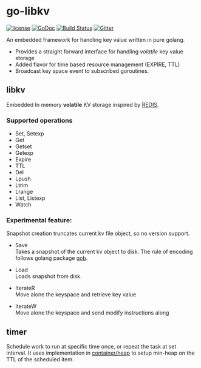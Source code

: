 # go-libkv
[![license](http://img.shields.io/badge/license-MIT-blue.svg)](https://raw.githubusercontent.com/jeffjen/go-libkv/master/LICENSE)
[![GoDoc](https://godoc.org/github.com/jeffjen/go-libkv?status.png)](https://godoc.org/github.com/jeffjen/go-libkv)
[![Build Status](https://travis-ci.org/jeffjen/go-libkv.svg?branch=master)](https://travis-ci.org/jeffjen/go-libkv)
[![Gitter](https://badges.gitter.im/Join%20Chat.svg)](https://gitter.im/jeffjen/go-libkv?utm_source=badge&utm_medium=badge&utm_campaign=pr-badge)

An embedded framework for handling key value written in pure golang.

- Provides a straight forward interface for handling *volatile* key value storage
- Added flavor for time based resource management (EXPIRE, TTL)
- Broadcast key space event to subscribed goroutines.

## libkv

Embedded In memory **volatile** KV storage inspired by [REDIS](http://redis.io/).

### Supported operations

- Set, Setexp
- Get
- Getset
- Getexp
- Expire
- TTL
- Del
- Lpush
- Ltrim
- Lrange
- List, Listexp
- Watch

### Experimental feature:
Snapshot creation truncates current kv file object, so no version support.

- Save  
    Takes a snapshot of the current kv object to disk.  The rule of encoding
follows golang package [gob](https://golang.org/pkg/encoding/gob/).
- Load  
    Loads snapshot from disk.

- IterateR  
    Move alone the keyspace and retrieve key value

- IterateW  
    Move alone the keyspace and send modify instructions along

## timer

Schedule work to run at specific time once, or repeat the task at set interval.
It uses implementation in [container/heap](http://golang.org/pkg/container/heap/)
to setup min-heap on the TTL of the scheduled item.
